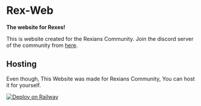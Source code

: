 # Rex-Web
**The website for Rexes!**

This is website created for the Rexians Community. Join the discord server of the community from [here]().

## Hosting

Even though, This Website was made for Rexians Community, You can host it for yourself.

[![Deploy on Railway](https://railway.app/button.svg)](https://railway.app/new/template?template=https%3A%2F%2Fgithub.com%2FRexians%2Frex-web%2F&referralCode=IndoRex)
